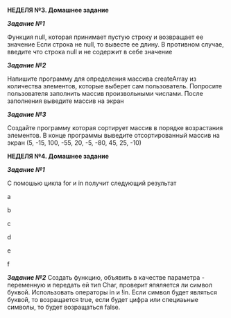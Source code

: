 **НЕДЕЛЯ №3. Домашнее задание**

**_Задание №1_**

Функция null, которая принимает пустую строку и возвращает ее значение
Если строка не null, то вывесте ее длину. В противном случае, введите что строка null и не содержит в себе значение

**_Задание №2_**

Напишите программу для определения массива createArray из количества элементов, которые выберет сам пользователь.
Попросите пользователя заполнить массив произвольными числами. После заполнения выведите массив на экран

**_Задание №3_**

Создайте программу которая сортирует массив в порядке возрастания элементов.
В конце программы выведите отсортированный массив на экран
(5, -15, 100, -55, 20, -5, -80, 45, 25, -10)

**НЕДЕЛЯ №4. Домашнее задание**

**_Задание №1_**

С помошью цикла for и in получит следующий результат

a

b

c

d

e

f

**_Задание №2_**
Создать функцию, объявить в качестве параметра - переменную и передать ей тип Char,
проверит япяляется ли символ буквой. Использовать операторы in и !in. Если символ будет
являться буквой, то возращается true, если будет цифра или специаьные символы, то будет 
возращаться false.
